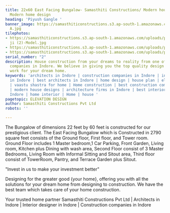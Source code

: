 ```yaml
---
title: 22x60 East Facing Bungalow- Samasthiti Constructions/ Modern house layout/
  Modern home design
heading: 'Piyush Gangle '
banner_image: https://samasthiticonstructions.s3.ap-south-1.amazonaws.com/uploads/piyush
  A.jpg
tilephotos:
- https://samasthiticonstructions.s3.ap-south-1.amazonaws.com/uploads/piyush gangle
  ji (2)-Model.jpg
- https://samasthiticonstructions.s3.ap-south-1.amazonaws.com/uploads/piyush C.jpg
- https://samasthiticonstructions.s3.ap-south-1.amazonaws.com/uploads/piyush B.jpg
serial_number: "2"
description: House construction from your dreams to reality from one of the best construction
  companies in Indore. We believe in giving you the top quality design and construction
  work for your dream home.
keywords: 'architects in Indore | construction companies in Indore | interior designer
  in Indore | best architects in Indore | home design | house plan | elevation design
  | vaastu shastra for home | Home construction | best construction companies in Indore
  | modern house designs | architecture firms in Indore | best interior designer in
  Indore | home interior | Home | house '
pagetopic: ELEVATION DESIGN
author: Samasthiti Constructions Pvt Ltd
robots: ''

---
```

The Bungalow of dimensions 22 feet by 60 feet is constructed for our prestigious client. The East Facing Bungalow which is Constructed in 2790 square feet consists of the Ground floor, First floor, and Tower room. Ground Floor includes 1 Master bedroom,1 Car Parking, Front Garden, Living room, Kitchen plus Dining with wash area, Second Floor consist of 3 Master Bedrooms, Living Room with Informal Sitting and Sitout area, Third floor consist of TowerRoom, Pantry, and Terrace Garden plus Sitout.

"Invest in us to make your investment better"

Designing for the greater good {your home}, offering you with all the solutions for your dream home from designing to construction. We have the best team which takes care of your home construction.

Your trusted home partner Samasthiti Constructions Pvt Ltd | Architects in Indore | Interior designer in Indore | Construction companies in Indore